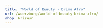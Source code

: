 ```yaml
---
title: "World of Beauty - Brima Afro"
url: /wuerzburg/world-of-beauty-brima-afro/
shop: Friseur
---
```


